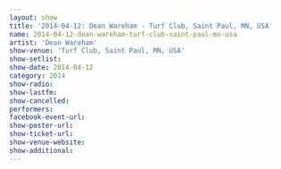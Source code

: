 ```yaml
---
layout: show
title: '2014-04-12: Dean Wareham - Turf Club, Saint Paul, MN, USA'
name: 2014-04-12-dean-wareham-turf-club-saint-paul-mn-usa
artist: 'Dean Wareham'
show-venue: 'Turf Club, Saint Paul, MN, USA'
show-setlist: 
show-date: 2014-04-12
category: 2014
show-radio: 
show-lastfm: 
show-cancelled: 
performers: 
facebook-event-url: 
show-poster-url: 
show-ticket-url: 
show-venue-website: 
show-additional: 
---
```


